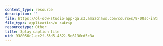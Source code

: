 ```yaml
---
content_type: resource
description: ''
file: https://ol-ocw-studio-app-qa.s3.amazonaws.com/courses/9-00sc-introduction-to-psychology-fall-2011/938056c2ec2f53d543225e6130cd5c3a_t73rjeOj0eY.srt
file_type: application/x-subrip
resourcetype: Other
title: 3play caption file
uid: 938056c2-ec2f-53d5-4322-5e6130cd5c3a
---
```

